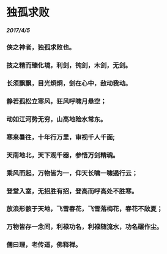 <style>
  .page-header>a{display:none;}
  .site-footer{display:none;}
</style>
#	独孤求败
##### 	2017/4/5
### 侠之神者，独孤求败也。
### 技之精而臻化境，利剑，钝剑，木剑，无剑。
### 长须飘飘，目光炯炯，剑在心中，敌动我动。
### 静若孤松立寒风，狂风呼啸月悬空；
### 动如江河势无穷，山高地险水常东。
### 寒来暑往，十年行万里，审视千人千面;
### 天南地北，天下观千器，参悟万剑精魂。
### 乘风而起，万物皆为一，仰天长啸一啸遏行云；
### 登堂入室，无招胜有招，登高而呼高处不胜寒。
### 放浪形骸于天地，飞雪春花，飞雪落梅花，春花不敌夏；
### 万物皆存一念间，利禄功名，利禄随流水，功名碾作尘。
### 儒曰理，老传道，佛释禅。
